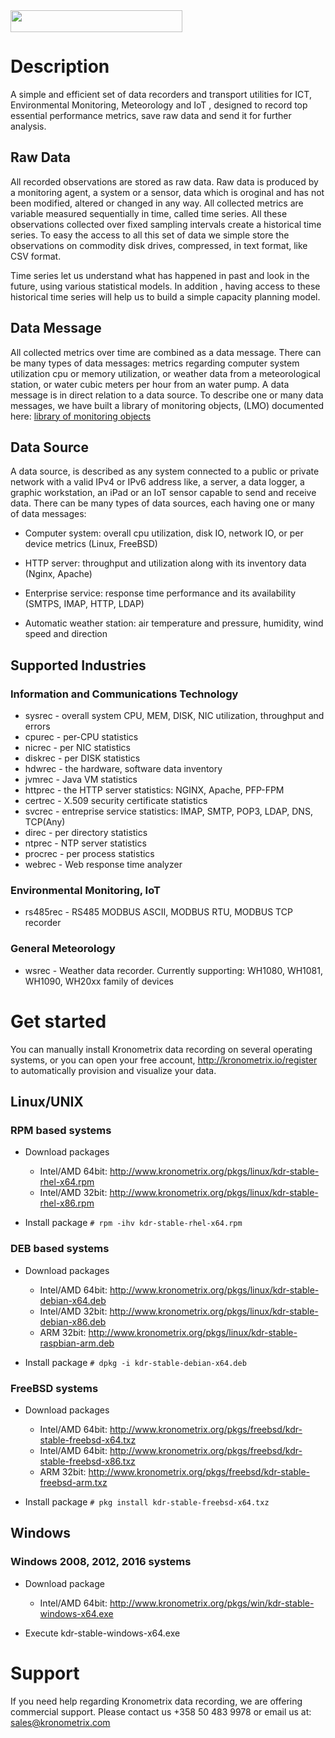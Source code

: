<img src="https://github.com/kronometrix/recording/blob/master/k-logo.png" align="left" height="35" width="275" />
<br/><br/>

# Description

A simple and efficient set of data recorders and transport utilities for ICT, Environmental Monitoring, Meteorology and IoT , designed to record top essential performance metrics, save raw data and send it for further analysis. 

## Raw Data
All recorded observations are stored as raw data. Raw data is produced by a monitoring agent, a system or a sensor, data which is oroginal and has not been modified, altered or changed in any way. All collected metrics are variable measured sequentially in time, called time series. All these observations collected over fixed sampling intervals create a historical time series. To easy the access to all this set of data we simple store the observations on commodity disk drives, compressed, in text format, like CSV format.

Time series let us understand what has happened in past and look in the future, using various statistical models. In addition , having access to these historical time series will help us to build a simple capacity planning model.


## Data Message
All collected metrics over time are combined as a data message. There can be many types of data messages: metrics regarding computer system utilization cpu or memory utilization, or weather data from a meteorological station, or water cubic meters per hour from an water pump. A data message is in direct relation to a data source. To describe one or many data messages, we have built a library of monitoring objects, (LMO) documented here: [library of monitoring objects](https://github.com/sparvu/lmo)


## Data Source
A data source, is described as any system connected to a public or private network with a valid IPv4 or IPv6 address like, a server, a data logger, a graphic workstation, an iPad or an IoT sensor capable to send and receive data. There can be many types of data sources, each having one or many of data messages:

 * Computer system: overall cpu utilization, disk IO, network IO, or per device metrics (Linux, FreeBSD)
 
 * HTTP server: throughput and utilization along with its inventory data (Nginx, Apache)
 
 * Enterprise service: response time performance and its availability (SMTPS, IMAP, HTTP, LDAP)
 
 * Automatic weather station: air temperature and pressure, humidity, wind speed and direction 
 

## Supported Industries

### Information and Communications Technology

 * sysrec - overall system CPU, MEM, DISK, NIC utilization, throughput and errors
 * cpurec - per-CPU statistics
 * nicrec - per NIC statistics
 * diskrec - per DISK statistics
 * hdwrec - the hardware, software data inventory
 * jvmrec - Java VM statistics
 * httprec - the HTTP server statistics: NGINX, Apache, PFP-FPM
 * certrec - X.509 security certificate statistics
 * svcrec - entreprise service statistics: IMAP, SMTP, POP3, LDAP, DNS, TCP(Any)
 * direc - per directory statistics 
 * ntprec - NTP server statistics
 * procrec - per process statistics
 * webrec - Web response time analyzer


### Environmental Monitoring, IoT

 * rs485rec - RS485 MODBUS ASCII, MODBUS RTU, MODBUS TCP recorder
 

### General Meteorology

 * wsrec - Weather data recorder. Currently supporting: WH1080, WH1081, WH1090, WH20xx family of devices
  

# Get started

You can manually install Kronometrix data recording on several operating systems, or you can open your free account,  http://kronometrix.io/register to automatically provision and visualize your data. 

## Linux/UNIX

### RPM based systems

  * Download packages 
    * Intel/AMD 64bit: http://www.kronometrix.org/pkgs/linux/kdr-stable-rhel-x64.rpm
    * Intel/AMD 32bit: http://www.kronometrix.org/pkgs/linux/kdr-stable-rhel-x86.rpm
        
  * Install package ```# rpm -ihv kdr-stable-rhel-x64.rpm``` 
  
### DEB based systems

  * Download packages
    * Intel/AMD 64bit: http://www.kronometrix.org/pkgs/linux/kdr-stable-debian-x64.deb
    * Intel/AMD 32bit: http://www.kronometrix.org/pkgs/linux/kdr-stable-debian-x86.deb
    * ARM 32bit: http://www.kronometrix.org/pkgs/linux/kdr-stable-raspbian-arm.deb
    
* Install package ```# dpkg -i kdr-stable-debian-x64.deb``` 

### FreeBSD systems

  * Download packages
    * Intel/AMD 64bit: http://www.kronometrix.org/pkgs/freebsd/kdr-stable-freebsd-x64.txz
    * Intel/AMD 64bit: http://www.kronometrix.org/pkgs/freebsd/kdr-stable-freebsd-x86.txz
    * ARM 32bit: http://www.kronometrix.org/pkgs/freebsd/kdr-stable-freebsd-arm.txz
    
  * Install package ```# pkg install kdr-stable-freebsd-x64.txz``` 

 
## Windows

### Windows 2008, 2012, 2016 systems

  * Download package
    * Intel/AMD 64bit: http://www.kronometrix.org/pkgs/win/kdr-stable-windows-x64.exe

* Execute kdr-stable-windows-x64.exe


# Support

If you need help regarding Kronometrix data recording, we are offering commercial support. Please contact us +358 50 483 9978 or email us at: sales@kronometrix.com
  
